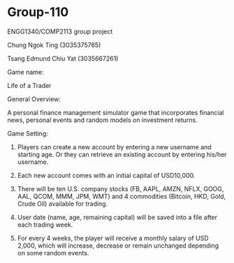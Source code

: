 # Group-110

ENGG1340/COMP2113 group project

Chung Ngok Ting (3035375765)

Tsang Edmund Chiu Yat (3035667261)

Game name: 

Life of a Trader

General Overview:

A personal finance management simulator game that incorporates financial news, personal events and random models on investment returns.

Game Setting:

1.  Players can create a new account by entering a new username and starting age. Or they can retrieve an existing account by entering his/her username.

2.  Each new account comes with an initial capital of USD10,000.

3.  There will be ten U.S. company stocks (FB, AAPL, AMZN, NFLX, GOOG, AAL, QCOM, MMM, JPM, WMT) and 4 commodities (Bitcoin, HKD, Gold, Crude Oil) available for trading.

4.  User date (name, age, remaining capital) will be saved into a file after each trading week.

5.  For every 4 weeks, the player will receive a monthly salary of USD 2,000, which will increase, decrease or remain unchanged depending on some random events.
